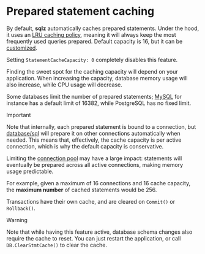 # Prepared statement caching

By default, **sqlz** automatically caches prepared statements.
Under the hood, it uses an [LRU caching policy](https://en.wikipedia.org/wiki/Cache_replacement_policies#LRU), meaning it will always keep the most frequently used queries prepared.
Default capacity is 16, but it can be [customized](/custom-options).

Setting `StatementCacheCapacity: 0` completely disables this feature.

Finding the sweet spot for the caching capacity will depend on your application.
When increasing the capacity, database memory usage will also increase, while CPU usage will decrease.

Some databases limit the number of prepared statements; [MySQL](https://dev.mysql.com/doc/refman/8.4/en/server-system-variables.html#sysvar_max_prepared_stmt_count) for instance has a default limit of 16382, while PostgreSQL has no fixed limit.

> [!IMPORTANT]
> Note that internally, each prepared statement is bound to a connection, but [database/sql](https://pkg.go.dev/database/sql) will prepare it on other connections automatically when needed.
> This means that, effectively, the cache capacity is per active connection, which is why the default capacity is conservative.

Limiting the [connection pool](/connection-pool) may have a large impact: statements will eventually be prepared across all active connections, making memory usage predictable.

For example, given a maximum of 16 connections and 16 cache capacity, the **maximum number** of cached statements would be 256.

Transactions have their own cache, and are cleared on `Commit()` or `Rollback()`.

> [!WARNING]
> Note that while having this feature active, database schema changes also require the cache to reset.
> You can just restart the application, or call `DB.ClearStmtCache()` to clear the cache.
